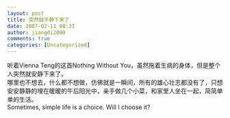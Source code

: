 ```yaml
---
layout: post
title: 突然就平静下来了
date: 2007-02-11 08:33
author: jiangdi2000
comments: true
categories: [Uncategorized]
---
```

<div id="msgcns!C840C88DA912213B!928" class="bvMsg"><div>听着Vienna Teng的这首Nothing Without You，虽然拖着生病的身体，但是整个人突然就安静下来了。</div>
<div>哪里也不想去，什么都不想做，仿佛就是一瞬间，所有的雄心壮志都没有了，只想安安静静的埋在暖暖的午后阳光中，亲手做几个小菜，和家里人坐在一起，简简单单的生活。</div>
<div>Sometimes, simple life is a choice. Will I choose it?</div></div>

